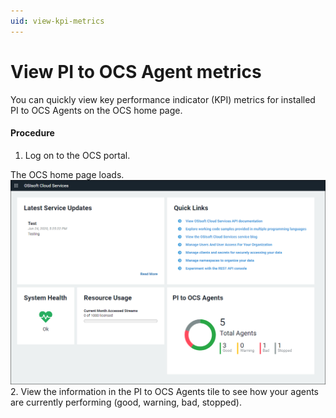 ```yaml
---
uid: view-kpi-metrics
---
```


# View PI to OCS Agent metrics

You can quickly view key performance indicator (KPI) metrics for installed PI to OCS Agents on the OCS home page.

#### Procedure

1.  Log on to the OCS portal.

   The OCS home page loads.
   ![](../../images/kpi-tile.png)
2.  View the information in the PI to OCS Agents tile to see how your agents are currently performing (good, warning, bad, stopped).